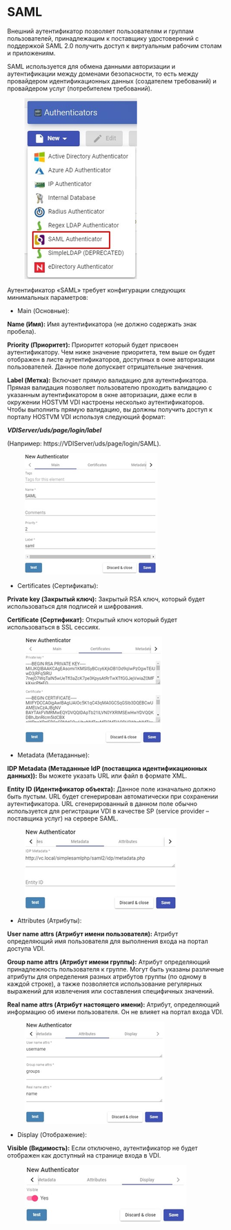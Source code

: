 # SAML

Внешний аутентификатор позволяет пользователям и группам пользователей, принадлежащим к поставщику удостоверений с поддержкой SAML 2.0 получить доступ к виртуальным рабочим столам и приложениям.

SAML используется для обмена данными авторизации и аутентификации между доменами безопасности, то есть между провайдером идентификационных данных (создателем требований) и провайдером услуг (потребителем требований).

<figure><img src="../../../.gitbook/assets/1_saml_auth.jpg" alt=""><figcaption></figcaption></figure>

Аутентификатор «SAML» требует конфигурации следующих минимальных параметров:

* Main (Основные):

**Name (Имя):** Имя аутентификатора (не должно содержать знак пробела).

**Priority (Приоритет):** Приоритет который будет присвоен аутентификатору. Чем ниже значение приоритета, тем выше он будет отображен в листе аутентификаторов, доступных в окне авторизации пользователей. Данное поле допускает отрицательные значения.

**Label (Метка):** Включает прямую валидацию для аутентификатора. Прямая валидация позволяет пользователю проходить валидацию с указанным аутентификатором в окне авторизации, даже если в окружении HOSTVM VDI настроены несколько аутентификаторов. Чтобы выполнить прямую валидацию, вы должны получить доступ к порталу HOSTVM VDI используя следующий формат:

_**VDIServer/uds/page/login/label**_

(Например: https://VDIServer/uds/page/login/SAML).

<figure><img src="../../../.gitbook/assets/2_saml_new_auth.jpg" alt=""><figcaption></figcaption></figure>

* Certificates (Сертификаты):

**Private key (Закрытый ключ):** Закрытый RSA ключ, который будет использоваться для подписей и шифрования.

**Certificate (Сертификат):** Открытый ключ который будет использоваться в SSL сессиях.

<figure><img src="../../../.gitbook/assets/3_saml_new_auth.jpg" alt=""><figcaption></figcaption></figure>

* Metadata (Метаданные):

**IDP Metadata (Метаданные IdP (поставщика идентификационных данных)):** Вы можете указать URL или файл в формате XML.

**Entity ID (Идентификатор объекта):** Данное поле изначально должно быть пустым. URL будет сгенерирован автоматически при сохранении аутентификатора. URL сгенерированный в данном поле обычно используется для регистрации VDI в качестве SP (service provider – поставщика услуг) на сервере SAML.

<figure><img src="../../../.gitbook/assets/4_saml_new_auth.jpg" alt=""><figcaption></figcaption></figure>

* Attributes (Атрибуты):

**User name attrs (Атрибут имени пользователя):** Атрибут определяющий имя пользователя для выполнения входа на портал доступа VDI.

**Group name attrs (Атрибут имени группы):** Атрибут определяющий принадлежность пользователя к группе. Могут быть указаны различные атрибуты для определения разных атрибутов группы (по одному в каждой строке), а также позволяется использование регулярных выражений для извлечения или составления специфичных значений.

**Real name attrs (Атрибут настоящего имени):** Атрибут, определяющий информацию об имени пользователя. Он не влияет на портал входа VDI.

<figure><img src="../../../.gitbook/assets/5_saml_new_auth.jpg" alt=""><figcaption></figcaption></figure>

* Display (Отображение):

**Visible (Видимость):** Если отключено, аутентификатор не будет отображен как доступный на странице входа в VDI.

<figure><img src="../../../.gitbook/assets/6_saml_new_auth.jpg" alt=""><figcaption></figcaption></figure>

